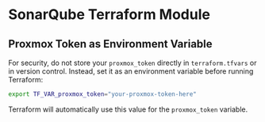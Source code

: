 # SonarQube Terraform Module

## Proxmox Token as Environment Variable

For security, do not store your `proxmox_token` directly in `terraform.tfvars` or in version control. Instead, set it as an environment variable before running Terraform:

```sh
export TF_VAR_proxmox_token="your-proxmox-token-here"
```

Terraform will automatically use this value for the `proxmox_token` variable.
